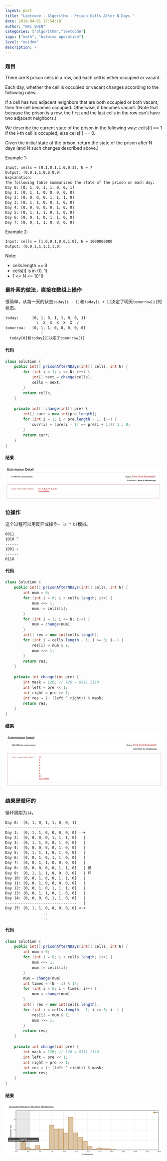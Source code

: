 ```yaml
---
layout: post
title: "Leetcode - Algorithm - Prison Cells After N Days "
date: 2019-04-01 17:54:10
author: "Wei SHEN"
categories: ["algorithm","leetcode"]
tags: ["math", "bitwise operation"]
level: "meidum"
description: >
---
```


### 题目
There are 8 prison cells in a row, and each cell is either occupied or vacant.

Each day, whether the cell is occupied or vacant changes according to the following rules:

If a cell has two adjacent neighbors that are both occupied or both vacant, then the cell becomes occupied.
Otherwise, it becomes vacant.
(Note that because the prison is a row, the first and the last cells in the row can't have two adjacent neighbors.)

We describe the current state of the prison in the following way: cells[i] == 1 if the i-th cell is occupied, else cells[i] == 0.

Given the initial state of the prison, return the state of the prison after N days (and N such changes described above.)

Example 1:
```
Input: cells = [0,1,0,1,1,0,0,1], N = 7
Output: [0,0,1,1,0,0,0,0]
Explanation:
The following table summarizes the state of the prison on each day:
Day 0: [0, 1, 0, 1, 1, 0, 0, 1]
Day 1: [0, 1, 1, 0, 0, 0, 0, 0]
Day 2: [0, 0, 0, 0, 1, 1, 1, 0]
Day 3: [0, 1, 1, 0, 0, 1, 0, 0]
Day 4: [0, 0, 0, 0, 0, 1, 0, 0]
Day 5: [0, 1, 1, 1, 0, 1, 0, 0]
Day 6: [0, 0, 1, 0, 1, 1, 0, 0]
Day 7: [0, 0, 1, 1, 0, 0, 0, 0]
```

Example 2:
```
Input: cells = [1,0,0,1,0,0,1,0], N = 1000000000
Output: [0,0,1,1,1,1,1,0]
```

Note:
* cells.length == 8
* cells[i] is in {0, 1}
* 1 <= N <= 10^9

### 最朴素的做法，直接在数组上操作
很简单，从每一天的状态`today[i - 1]`和`today[i + 1]`决定了明天`tomorrow[i]`的状态。
```
today:      [0, 1, 0, 1, 1, 0, 0, 1]
              \  X  X  X  X  X  /
tomorrow:   [0, 1, 1, 0, 0, 0, 0, 0]
                |
  today[0]和today[2]决定了tomorrow[1]
```

#### 代码
```java
class Solution {
    public int[] prisonAfterNDays(int[] cells, int N) {
        for (int i = 1; i <= N; i++) {
            int[] next = change(cells);
            cells = next;
        }
        return cells;
    }

    private int[] change(int[] pre) {
        int[] curr = new int[pre.length];
        for (int i = 1; i < pre.length - 1; i++) {
            curr[i] = (pre[i - 1] == pre[i + 1])? 1 : 0;
        }
        return curr;
    }
}
```

#### 结果
![prison-cells-after-n-days-1](/images/leetcode/prison-cells-after-n-days-1.png)


### 位操作
这个过程可以用反异或操作`~ (a ^ b)`模拟。
```
0011
1010 ^
------
1001 ~
------
0110
```

#### 代码
```java
class Solution {
    public int[] prisonAfterNDays(int[] cells, int N) {
        int num = 0;
        for (int i = 0; i < cells.length; i++) {
            num <<= 1;
            num |= cells[i];
        }
        for (int i = 1; i <= N; i++) {
            num = change(num);
        }
        int[] res = new int[cells.length];
        for (int i = cells.length - 1; i >= 0; i--) {
            res[i] = num & 1;
            num >>= 1;
        }
        return res;
    }

    private int change(int pre) {
        int mask = 126; // 126 = 0111 1110
        int left = pre << 1;
        int right = pre >> 1;
        int res = (~ (left ^ right)) & mask;
        return res;
    }
}
```

#### 结果
![prison-cells-after-n-days-2](/images/leetcode/prison-cells-after-n-days-2.png)


### 结果是循环的
循环周期为`14`，
```
Day 0:  [0, 1, 0, 1, 1, 0, 0, 1]
--------------------------------
Day 1:  [0, 1, 1, 0, 0, 0, 0, 0] --+
Day 2:  [0, 0, 0, 0, 1, 1, 1, 0]   |
Day 3:  [0, 1, 1, 0, 0, 1, 0, 0]   |
Day 4:  [0, 0, 0, 0, 0, 1, 0, 0]   |
Day 5:  [0, 1, 1, 1, 0, 1, 0, 0]   |
Day 6:  [0, 0, 1, 0, 1, 1, 0, 0]   |
Day 7:  [0, 0, 1, 1, 0, 0, 0, 0]   |
Day 8:  [0, 0, 0, 0, 0, 1, 1, 0]   | 循
Day 9:  [0, 1, 1, 1, 0, 0, 0, 0]   | 环
Day 10: [0, 0, 1, 0, 0, 1, 1, 0]   |
Day 11: [0, 0, 1, 0, 0, 0, 0, 0]   |
Day 12: [0, 0, 1, 0, 1, 1, 1, 0]   |
Day 13: [0, 0, 1, 1, 0, 1, 0, 0]   |
Day 14: [0, 0, 0, 0, 1, 1, 0, 0]   |
--------------------------------   |
Day 15: [0, 1, 1, 0, 0, 0, 0, 0] <-+
                ...
                ...
```

#### 代码
```java
class Solution {
    public int[] prisonAfterNDays(int[] cells, int N) {
        int num = 0;
        for (int i = 0; i < cells.length; i++) {
            num <<= 1;
            num |= cells[i];
        }
        num = change(num);
        int times = (N - 1) % 14;
        for (int i = 0; i < times; i++) {
            num = change(num);
        }
        int[] res = new int[cells.length];
        for (int i = cells.length - 1; i >= 0; i--) {
            res[i] = num & 1;
            num >>= 1;
        }
        return res;
    }

    private int change(int pre) {
        int mask = 126; // 126 = 0111 1110
        int left = pre << 1;
        int right = pre >> 1;
        int res = (~ (left ^ right)) & mask;
        return res;
    }
}
```

#### 结果
![prison-cells-after-n-days-3](/images/leetcode/prison-cells-after-n-days-3.png)
